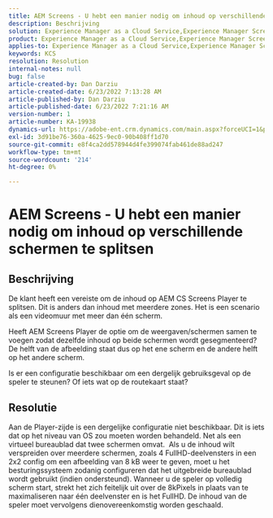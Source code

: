```yaml
---
title: AEM Screens - U hebt een manier nodig om inhoud op verschillende schermen te splitsen
description: Beschrijving
solution: Experience Manager as a Cloud Service,Experience Manager Screens
product: Experience Manager as a Cloud Service,Experience Manager Screens
applies-to: Experience Manager as a Cloud Service,Experience Manager Screens
keywords: KCS
resolution: Resolution
internal-notes: null
bug: false
article-created-by: Dan Darziu
article-created-date: 6/23/2022 7:13:28 AM
article-published-by: Dan Darziu
article-published-date: 6/23/2022 7:21:16 AM
version-number: 1
article-number: KA-19938
dynamics-url: https://adobe-ent.crm.dynamics.com/main.aspx?forceUCI=1&pagetype=entityrecord&etn=knowledgearticle&id=22e0f8f5-c3f2-ec11-bb3d-6045bd01565f
exl-id: 3d91be76-360a-4625-9ec0-90b408ff1d70
source-git-commit: e8f4ca2dd578944d4fe399074fab461de88ad247
workflow-type: tm+mt
source-wordcount: '214'
ht-degree: 0%

---
```


# AEM Screens - U hebt een manier nodig om inhoud op verschillende schermen te splitsen

## Beschrijving


De klant heeft een vereiste om de inhoud op AEM CS Screens Player te splitsen. Dit is anders dan inhoud met meerdere zones. Het is een scenario als een videomuur met meer dan één scherm.

Heeft AEM Screens Player de optie om de weergaven/schermen samen te voegen zodat dezelfde inhoud op beide schermen wordt gesegmenteerd? De helft van de afbeelding staat dus op het ene scherm en de andere helft op het andere scherm.

Is er een configuratie beschikbaar om een dergelijk gebruiksgeval op de speler te steunen? Of iets wat op de routekaart staat?


## Resolutie


Aan de Player-zijde is een dergelijke configuratie niet beschikbaar.
Dit is iets dat op het niveau van OS zou moeten worden behandeld. Net als een virtueel bureaublad dat twee schermen omvat. 
Als u de inhoud wilt verspreiden over meerdere schermen, zoals 4 FullHD-deelvensters in een 2x2 config om een afbeelding van 8 kB weer te geven, moet u het besturingssysteem zodanig configureren dat het uitgebreide bureaublad wordt gebruikt (indien ondersteund). Wanneer u de speler op volledig scherm start, strekt het zich feitelijk uit over de 8kPixels in plaats van te maximaliseren naar één deelvenster en is het FullHD. De inhoud van de speler moet vervolgens dienovereenkomstig worden geschaald.
